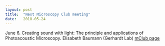 ```yaml
---
layout: post
title:  "Next Microscopy Club meeting"
date:   2018-05-24    
---
```

June 6. Creating sound with light: The principle and applications of Photoacoustic Microscopy. Elisabeth Baumann (Gerhardt Lab) [mClub page](http://preibischlab.mdc-berlin.de/microscopy-club/)

